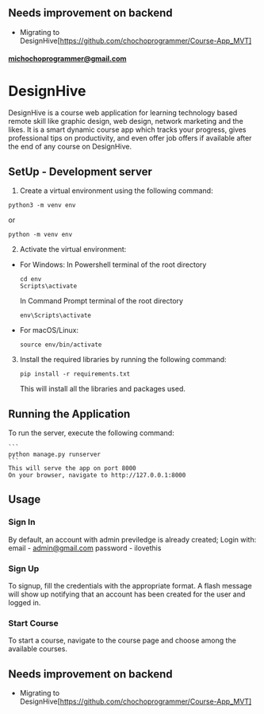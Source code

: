 ## Needs improvement on backend
- Migrating to DesignHive[https://github.com/chochoprogrammer/Course-App_MVT]

#### michochoprogrammer@gmail.com

# DesignHive 
DesignHive is a course web application for learning technology based remote skill like graphic design, web design, network marketing and the likes. It is a smart dynamic course app which tracks your progress, gives professional tips on productivity, and even offer job offers if available after the end of any course on DesignHive. 

## SetUp - Development server
1. Create a virtual environment using the following command:
  ```
  python3 -m venv env
  ```
  or 
  ```
  python -m venv env
  ```

2. Activate the virtual environment:

- For Windows:
  In Powershell terminal of the root directory
  ```
  cd env
  Scripts\activate
  ```
  In Command Prompt terminal of the root directory
  ```
  env\Scripts\activate
  ```

- For macOS/Linux:

  ```
  source env/bin/activate
  ```

3. Install the required libraries by running the following command:

    ```
    pip install -r requirements.txt
    ```
    This will install all the libraries and packages used.

## Running the Application

To run the server, execute the following command:

    ```
    python manage.py runserver
    ```
    This will serve the app on port 8000
    On your browser, navigate to http://127.0.0.1:8000

## Usage
### Sign In 
By default, an account with admin previledge is already created;
Login with: 
email - admin@gmail.com
password - ilovethis

### Sign Up
To signup, fill the credentials with the appropriate format. A flash message will show up notifying that an account has been created for the user and logged in.

### Start Course
To start a course, navigate to the course page and choose among the available courses.

## Needs improvement on backend
- Migrating to DesignHive[https://github.com/chochoprogrammer/Course-App_MVT]
